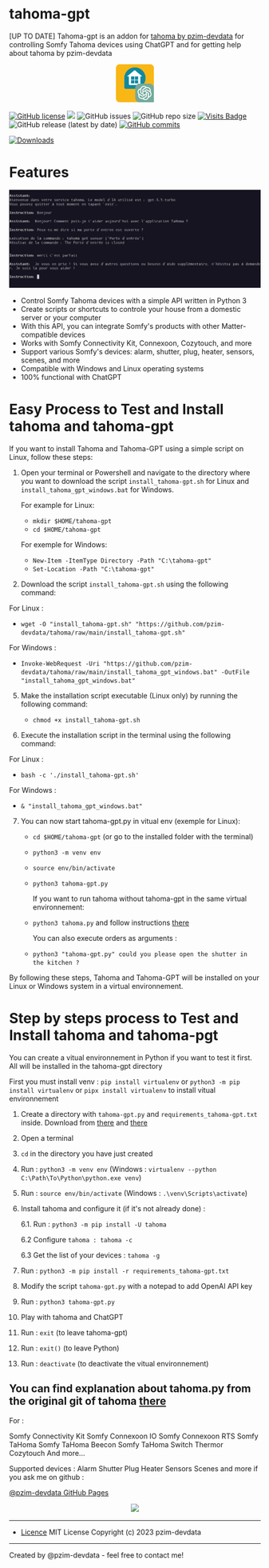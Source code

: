 # tahoma-gpt
[UP TO DATE] Tahoma-gpt is an addon for [tahoma by pzim-devdata](https://github.com/pzim-devdata/tahoma/tree/main) for controlling Somfy Tahoma devices using ChatGPT and for getting help about tahoma by pzim-devdata



<p align="center" width="100%">
    <img width="15%" src="https://github.com/pzim-devdata/tahoma/blob/main/tahoma-gpt.png"> 
</p>



[![GitHub license](https://img.shields.io/github/license/pzim-devdata/tahoma?style=plastic)](https://github.com/pzim-devdata/tahoma-gpt/blob/main/LICENSE)    ![](https://img.shields.io/badge/Works%20with-Python%203-red?style=plastic)    ![GitHub issues](https://img.shields.io/github/issues/pzim-devdata/tahoma-gpt?style=plastic)    [](https://github.com/pzim-devdata/tahoma-gpt/issues)    ![GitHub repo size](https://img.shields.io/github/repo-size/pzim-devdata/tahoma-gpt?style=plastic)    [![Visits Badge](https://badges.strrl.dev/visits/pzim-devdata/tahoma-gpt)](https://badges.strrl.dev)    ![GitHub release (latest by date)](https://img.shields.io/github/v/release/pzim-devdata/tahoma-gpt?style=plastic)    [![GitHub commits](https://img.shields.io/github/commits-since/pzim-devdata/tahoma-gpt/v2.2.0.svg?style=plastic)](https://GitHub.com/pzim-devata/tahoma-gpt/commit/)    
<!---
THIS TAG DOESN'T WORK, DON'T TRUST IT : ![GitHub All Releases](https://img.shields.io/github/downloads/pzim-devdata/tahoma-gpt/total?style=plastic) 
-->
[![Downloads](https://static.pepy.tech/personalized-badge/tahoma?period=total&units=international_system&left_color=grey&right_color=blue&left_text=PyPI%20downloads)](https://pepy.tech/project/tahoma) 

# Features

![Picture tahoma-gpt](https://github.com/pzim-devdata/tahoma/blob/main/picture_tahoma-gpt.png)


- Control Somfy Tahoma devices with a simple API written in Python 3
- Create scripts or shortcuts to controle your house from a domestic server or your computer
- With this API, you can integrate Somfy's products with other Matter-compatible devices
- Works with Somfy Connectivity Kit, Connexoon, Cozytouch, and more
- Support various Somfy's devices: alarm, shutter, plug, heater, sensors, scenes, and more
- Compatible with Windows and Linux operating systems
- 100% functional with ChatGPT


# Easy Process to Test and Install tahoma and tahoma-gpt

If you want to install Tahoma and Tahoma-GPT using a simple script on Linux, follow these steps:

1. Open your terminal or Powershell and navigate to the directory where you want to download the script `install_tahoma-gpt.sh` for Linux and `install_tahoma_gpt_windows.bat` for Windows.

   For example for Linux:
   - `mkdir $HOME/tahoma-gpt`
   - `cd $HOME/tahoma-gpt`

   For exemple for Windows:
   - `New-Item -ItemType Directory -Path "C:\tahoma-gpt"`
   - `Set-Location -Path "C:\tahoma-gpt"`
 
3. Download the script `install_tahoma-gpt.sh` using the following command:

For Linux :

   - `wget -O "install_tahoma-gpt.sh" "https://github.com/pzim-devdata/tahoma/raw/main/install_tahoma-gpt.sh"`

   For Windows :

   - `Invoke-WebRequest -Uri "https://github.com/pzim-devdata/tahoma/raw/main/install_tahoma_gpt_windows.bat" -OutFile "install_tahoma_gpt_windows.bat"`


5. Make the installation script executable (Linux only) by running the following command:

   - `chmod +x install_tahoma-gpt.sh`
    
6. Execute the installation script in the terminal using the following command:

For Linux :

   - `bash -c './install_tahoma-gpt.sh'`

For Windows :

   - `& "install_tahoma_gpt_windows.bat"`

7. You can now start tahoma-gpt.py in vitual env (exemple for Linux):

   - `cd $HOME/tahoma-gpt` (or go to the installed folder with the terminal)
   - `python3 -m venv env`
   - `source env/bin/activate`
   - `python3 tahoma-gpt.py`
   
     If you want to run tahoma without tahoma-gpt in the same virtual environnement:
     
   - `python3 tahoma.py` and follow instructions [there](https://github.com/pzim-devdata/tahoma#4-retrieve-your-personal-commands)

     You can also execute orders as arguments :
     
   - `python3 "tahoma-gpt.py" could you please open the shutter in the kitchen ?` 

By following these steps, Tahoma and Tahoma-GPT will be installed on your Linux or Windows system in a virtual environnement.


# Step by steps process to Test and Install tahoma and tahoma-pgt

You can create a vitual environnement in Python if you want to test it first. All will be installed in the tahoma-gpt directory

First you must install venv : `pip install virtualenv` or `python3 -m pip install virtualenv` or `pipx install virtualenv` to install vitual environnement
1. Create a directory with `tahoma-gpt.py` and `requirements_tahoma-gpt.txt` inside. Download from [there](https://github.com/pzim-devdata/tahoma/blob/main/requirements_tahoma-gpt.txt) and [there](https://github.com/pzim-devdata/tahoma/blob/main/tahoma-gpt.py)
2. Open a terminal
3. `cd` in the directory you have just created
4. Run : `python3 -m venv env` (Windows : `virtualenv --python C:\Path\To\Python\python.exe venv`)
5. Run : `source env/bin/activate` (Windows : `.\venv\Scripts\activate`)
6. Install tahoma and configure it (if it's not already done) :

    6.1. Run : `python3 -m pip install -U tahoma`

    6.2 Configure `tahoma : tahoma -c`

    6.3 Get the list of your devices : `tahoma -g`

7. Run : `python3 -m pip install -r requirements_tahoma-gpt.txt`
8. Modify the script `tahoma-gpt.py` with a notepad to add OpenAI API key
9. Run : `python3 tahoma-gpt.py`
10. Play with tahoma and ChatGPT
11. Run : `exit` (to leave tahoma-gpt)
12. Run : `exit()` (to leave Python)
13. Run : `deactivate` (to deactivate the vitual environnement)

You can find explanation about tahoma.py  from the original git of tahoma [there](https://github.com/pzim-devdata/tahoma#4-retrieve-your-personal-commands)
-------------------------------------------------------------------------------------

For :


Somfy Connectivity Kit
Somfy Connexoon IO
Somfy Connexoon RTS
Somfy TaHoma
Somfy TaHoma Beecon
Somfy TaHoma Switch
Thermor Cozytouch
And more...

Supported devices :
Alarm
Shutter
Plug
Heater
Sensors
Scenes
and more if you ask me on github : 

[@pzim-devdata GitHub Pages](https://github.com/pzim-devdata/tahoma/issues)












<p align="center" width="100%">
    <img width="33%" src="https://avatars.githubusercontent.com/u/52496172?v=4"> 
</p>

------------------------------------------------------------------

- [Licence](https://github.com/pzim-devdata/DATA-developer/raw/master/LICENSE)
MIT License Copyright (c) 2023 pzim-devdata

------------------------------------------------------------------

Created by @pzim-devdata - feel free to contact me!
